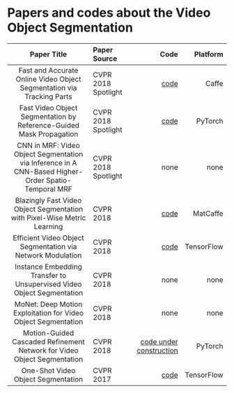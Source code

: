 Papers and codes about the Video Object Segmentation
==

|Paper Title|Paper Source|Code|Platform|
|:----:|:----|----:|----:|
|Fast and Accurate Online Video Object Segmentation via Tracking Parts|CVPR 2018 Spotlight|[code](https://github.com/JingchunCheng/FAVOS)|Caffe|
|Fast Video Object Segmentation by Reference-Guided Mask Propagation|CVPR 2018 Spotlight|[code](https://github.com/seoungwugoh/RGMP)|PyTorch|
|CNN in MRF: Video Object Segmentation via Inference in A CNN-Based Higher-Order Spatio-Temporal MRF|CVPR 2018 Spotlight|none|none|
|Blazingly Fast Video Object Segmentation with Pixel-Wise Metric Learning|CVPR 2018|[code](https://github.com/yuhuayc/fast-vos)|MatCaffe|
|Efficient Video Object Segmentation via Network Modulation|CVPR 2018|[code](https://github.com/linjieyangsc/video_seg)|TensorFlow|
|Instance Embedding Transfer to Unsupervised Video Object Segmentation|CVPR 2018|none|none|
|MoNet: Deep Motion Exploitation for Video Object Segmentation|CVPR 2018|none|none|
|Motion-Guided Cascaded Refinement Network for Video Object Segmentation|CVPR 2018|[code under construction](https://github.com/feinanshan/Motion-Guided-CRN)|PyTorch|
|One-Shot Video Object Segmentation|CVPR 2017|[code](https://github.com/scaelles/OSVOS-TensorFlow)|TensorFlow|
